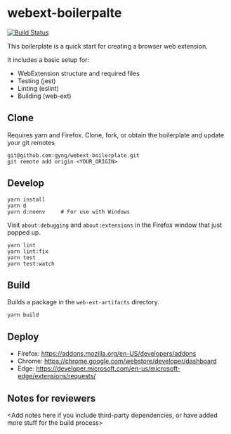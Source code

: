# webext-boilerpalte

[![Build Status](https://travis-ci.org/gyng/webext-boilerplate.svg?branch=master)](https://travis-ci.org/gyng/webext-boilerplate)

This boilerplate is a quick start for creating a browser web extension.

It includes a basic setup for:

* WebExtension structure and required files
* Testing (jest)
* Linting (eslint)
* Building (web-ext)

## Clone

Requires yarn and Firefox. Clone, fork, or obtain the boilerplate and update your git remotes

```
git@github.com:gyng/webext-boilerplate.git
git remote add origin <YOUR_ORIGIN>
```

## Develop

```
yarn install
yarn d
yarn d:noenv     # For use with Windows
```

Visit `about:debugging` and `about:extensions` in the Firefox window that just popped up.

```
yarn lint
yarn lint:fix
yarn test
yarn test:watch
```

## Build

Builds a package in the `web-ext-artifacts` directory.

```
yarn build
```

## Deploy

* Firefox: https://addons.mozilla.org/en-US/developers/addons
* Chrome: https://chrome.google.com/webstore/developer/dashboard
* Edge: https://developer.microsoft.com/en-us/microsoft-edge/extensions/requests/

## Notes for reviewers

<Add notes here if you include third-party dependencies, or have added more stuff for the build process>
